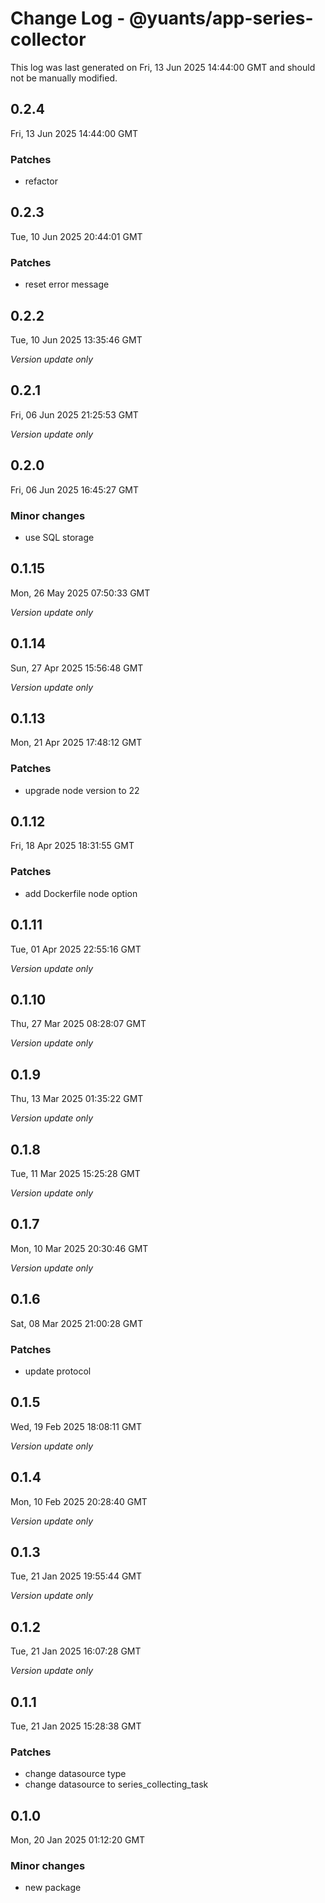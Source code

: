 # Change Log - @yuants/app-series-collector

This log was last generated on Fri, 13 Jun 2025 14:44:00 GMT and should not be manually modified.

## 0.2.4
Fri, 13 Jun 2025 14:44:00 GMT

### Patches

- refactor

## 0.2.3
Tue, 10 Jun 2025 20:44:01 GMT

### Patches

- reset error message

## 0.2.2
Tue, 10 Jun 2025 13:35:46 GMT

_Version update only_

## 0.2.1
Fri, 06 Jun 2025 21:25:53 GMT

_Version update only_

## 0.2.0
Fri, 06 Jun 2025 16:45:27 GMT

### Minor changes

- use SQL storage

## 0.1.15
Mon, 26 May 2025 07:50:33 GMT

_Version update only_

## 0.1.14
Sun, 27 Apr 2025 15:56:48 GMT

_Version update only_

## 0.1.13
Mon, 21 Apr 2025 17:48:12 GMT

### Patches

- upgrade node version to 22

## 0.1.12
Fri, 18 Apr 2025 18:31:55 GMT

### Patches

- add Dockerfile node option

## 0.1.11
Tue, 01 Apr 2025 22:55:16 GMT

_Version update only_

## 0.1.10
Thu, 27 Mar 2025 08:28:07 GMT

_Version update only_

## 0.1.9
Thu, 13 Mar 2025 01:35:22 GMT

_Version update only_

## 0.1.8
Tue, 11 Mar 2025 15:25:28 GMT

_Version update only_

## 0.1.7
Mon, 10 Mar 2025 20:30:46 GMT

_Version update only_

## 0.1.6
Sat, 08 Mar 2025 21:00:28 GMT

### Patches

- update protocol

## 0.1.5
Wed, 19 Feb 2025 18:08:11 GMT

_Version update only_

## 0.1.4
Mon, 10 Feb 2025 20:28:40 GMT

_Version update only_

## 0.1.3
Tue, 21 Jan 2025 19:55:44 GMT

_Version update only_

## 0.1.2
Tue, 21 Jan 2025 16:07:28 GMT

_Version update only_

## 0.1.1
Tue, 21 Jan 2025 15:28:38 GMT

### Patches

- change datasource type
- change datasource to series_collecting_task

## 0.1.0
Mon, 20 Jan 2025 01:12:20 GMT

### Minor changes

- new package

